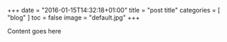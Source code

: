 +++
date = "2016-01-15T14:32:18+01:00"
title = "post title"
categories = [ "blog" ]
toc = false
image = "default.jpg"
+++

Content goes here
